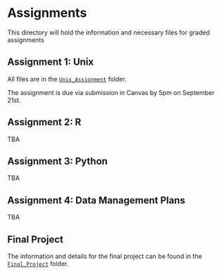 # Assignments

This directory will hold the information and necessary files for graded assignments


## Assignment 1: Unix

All files are in the [`Unix_Assignment`](https://github.com/EEOB-BioData/BCB546X-Fall2018/tree/master/assignments/UNIX_Assignment) folder.

The assignment is due via submission in Canvas by 5pm on September 21st.


## Assignment 2: R

TBA

## Assignment 3: Python

TBA

## Assignment 4: Data Management Plans

TBA

## Final Project

The information and details for the final project can be found in the [`Final_Project`](https://github.com/EEOB-BioData/BCB546X-Fall2018/tree/master/assignments/Final_Project) folder.
